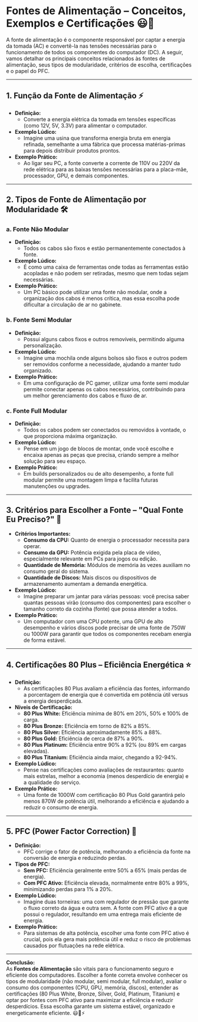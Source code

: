 # Fontes de Alimentação – Conceitos, Exemplos e Certificações 😃🔌

A fonte de alimentação é o componente responsável por captar a energia da tomada (AC) e convertê-la nas tensões necessárias para o funcionamento de todos os componentes do computador (DC). A seguir, vamos detalhar os principais conceitos relacionados às fontes de alimentação, seus tipos de modularidade, critérios de escolha, certificações e o papel do PFC.

---

## 1. Função da Fonte de Alimentação ⚡
- **Definição:**  
  - Converte a energia elétrica da tomada em tensões específicas (como 12V, 5V, 3.3V) para alimentar o computador.
- **Exemplo Lúdico:**  
  - Imagine uma usina que transforma energia bruta em energia refinada, semelhante a uma fábrica que processa matérias-primas para depois distribuir produtos prontos.
- **Exemplo Prático:**  
  - Ao ligar seu PC, a fonte converte a corrente de 110V ou 220V da rede elétrica para as baixas tensões necessárias para a placa-mãe, processador, GPU, e demais componentes.

---

## 2. Tipos de Fonte de Alimentação por Modularidade 🛠️
### a. Fonte Não Modular
- **Definição:**  
  - Todos os cabos são fixos e estão permanentemente conectados à fonte.
- **Exemplo Lúdico:**  
  - É como uma caixa de ferramentas onde todas as ferramentas estão acopladas e não podem ser retiradas, mesmo que nem todas sejam necessárias.
- **Exemplo Prático:**  
  - Um PC básico pode utilizar uma fonte não modular, onde a organização dos cabos é menos crítica, mas essa escolha pode dificultar a circulação de ar no gabinete.

### b. Fonte Semi Modular
- **Definição:**  
  - Possui alguns cabos fixos e outros removíveis, permitindo alguma personalização.
- **Exemplo Lúdico:**  
  - Imagine uma mochila onde alguns bolsos são fixos e outros podem ser removidos conforme a necessidade, ajudando a manter tudo organizado.
- **Exemplo Prático:**  
  - Em uma configuração de PC gamer, utilizar uma fonte semi modular permite conectar apenas os cabos necessários, contribuindo para um melhor gerenciamento dos cabos e fluxo de ar.

### c. Fonte Full Modular
- **Definição:**  
  - Todos os cabos podem ser conectados ou removidos à vontade, o que proporciona máxima organização.
- **Exemplo Lúdico:**  
  - Pense em um jogo de blocos de montar, onde você escolhe e encaixa apenas as peças que precisa, criando sempre a melhor solução para seu espaço.
- **Exemplo Prático:**  
  - Em builds personalizados ou de alto desempenho, a fonte full modular permite uma montagem limpa e facilita futuras manutenções ou upgrades.

---

## 3. Critérios para Escolher a Fonte – "Qual Fonte Eu Preciso?" 🤔
- **Critérios Importantes:**
  - **Consumo da CPU:** Quanto de energia o processador necessita para operar.
  - **Consumo da GPU:** Potência exigida pela placa de vídeo, especialmente relevante em PCs para jogos ou edição.
  - **Quantidade de Memória:** Módulos de memória às vezes auxiliam no consumo geral do sistema.
  - **Quantidade de Discos:** Mais discos ou dispositivos de armazenamento aumentam a demanda energética.
- **Exemplo Lúdico:**  
  - Imagine preparar um jantar para várias pessoas: você precisa saber quantas pessoas virão (consumo dos componentes) para escolher o tamanho correto da cozinha (fonte) que possa atender a todos.
- **Exemplo Prático:**  
  - Um computador com uma CPU potente, uma GPU de alto desempenho e vários discos pode precisar de uma fonte de 750W ou 1000W para garantir que todos os componentes recebam energia de forma estável.

---

## 4. Certificações 80 Plus – Eficiência Energética ⭐
- **Definição:**  
  - As certificações 80 Plus avaliam a eficiência das fontes, informando a porcentagem de energia que é convertida em potência útil versus a energia desperdiçada.
- **Níveis de Certificação:**
  - **80 Plus White:** Eficiência mínima de 80% em 20%, 50% e 100% de carga.
  - **80 Plus Bronze:** Eficiência em torno de 82% a 85%.
  - **80 Plus Silver:** Eficiência aproximadamente 85% a 88%.
  - **80 Plus Gold:** Eficiência de cerca de 87% a 90%.
  - **80 Plus Platinum:** Eficiência entre 90% a 92% (ou 89% em cargas elevadas).
  - **80 Plus Titanium:** Eficiência ainda maior, chegando a 92-94%.
- **Exemplo Lúdico:**  
  - Pense nas certificações como avaliações de restaurantes: quanto mais estrelas, melhor a economia (menos desperdício de energia) e a qualidade do serviço.
- **Exemplo Prático:**  
  - Uma fonte de 1000W com certificação 80 Plus Gold garantirá pelo menos 870W de potência útil, melhorando a eficiência e ajudando a reduzir o consumo de energia.

---

## 5. PFC (Power Factor Correction) 🔄
- **Definição:**  
  - PFC corrige o fator de potência, melhorando a eficiência da fonte na conversão de energia e reduzindo perdas.
- **Tipos de PFC:**
  - **Sem PFC:** Eficiência geralmente entre 50% a 65% (mais perdas de energia).
  - **Com PFC Ativo:** Eficiência elevada, normalmente entre 80% a 99%, minimizando perdas para 1% a 20%.
- **Exemplo Lúdico:**  
  - Imagine duas torneiras: uma com regulador de pressão que garante o fluxo correto da água e outra sem. A fonte com PFC ativo é a que possui o regulador, resultando em uma entrega mais eficiente de energia.
- **Exemplo Prático:**  
  - Para sistemas de alta potência, escolher uma fonte com PFC ativo é crucial, pois ela gera mais potência útil e reduz o risco de problemas causados por flutuações na rede elétrica.

---

**Conclusão:**  
As **Fontes de Alimentação** são vitais para o funcionamento seguro e eficiente dos computadores. Escolher a fonte correta envolve conhecer os tipos de modularidade (não modular, semi modular, full modular), avaliar o consumo dos componentes (CPU, GPU, memória, discos), entender as certificações (80 Plus White, Bronze, Silver, Gold, Platinum, Titanium) e optar por fontes com PFC ativo para maximizar a eficiência e reduzir desperdícios. Essa escolha garante um sistema estável, organizado e energeticamente eficiente. 😃🔌⚡